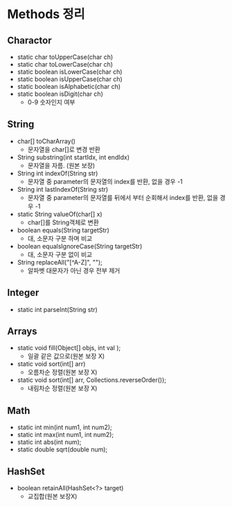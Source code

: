 # Methods 정리

## Charactor

* static char toUpperCase(char ch)
* static char toLowerCase(char ch)
* static boolean isLowerCase(char ch)
* static boolean isUpperCase(char ch)
* static boolean isAlphabetic(char ch)
* static boolean isDigit(char ch)
  * 0-9 숫자인지 여부

## String

* char[] toCharArray() 
  * 문자열을 char[]로 변경 반환
* String substring(int startIdx, int endIdx)
  * 문자열을 자름. (원본 보장)
* String int indexOf(String str)
  * 문자열 중 parameter의 문자열의 index를 반환, 없을 경우 -1
* String int lastIndexOf(String str)
  * 문자열 중 parameter의 문자열를 뒤에서 부터 순회해서 index를 반환, 없을 경우 -1
* static String valueOf(char[] x)
  * char[]를 String객체로 변환
* boolean equals(String targetStr)
  * 대, 소문자 구분 하며 비교
* boolean equalsIgnoreCase(String targetStr)
  * 대, 소문자 구분 없이 비교
* String replaceAll("[^A-Z]", "");
  * 알파벳 대문자가 아닌 경우 전부 제거

## Integer
* static int parseInt(String str)

## Arrays
* static void fill(Object[] objs, int val );
  * 일괄 같은 값으로(원본 보장 X)
* static void sort(int[] arr)
  * 오름차순 정렬(원본 보장 X)
* static void sort(int[] arr, Collections.reverseOrder());
  * 내림차순 정렬(원본 보장 X)


## Math

* static int min(int num1, int num2);
* static int max(int num1, int num2);
* static int abs(int num);
* static double sqrt(double num);

## HashSet

* boolean retainAll(HashSet<?> target)
  * 교집합(원본 보장X)